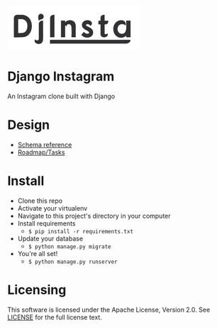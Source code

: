 ![djinsta logo](./docs/assets/img/logo.png)

# Django Instagram

An Instagram clone built with Django

# Design
- [Schema reference](https://github.com/Vheissu/Open-Source-Database-Schemas/blob/master/vheissu-instagram-schema.md)
- [Roadmap/Tasks](https://github.com/rocity/dj-instagram/projects/1)

# Install
- Clone this repo
- Activate your virtualenv
- Navigate to this project's directory in your computer
- Install requirements
    - `$ pip install -r requirements.txt`
- Update your database
    - `$ python manage.py migrate`
- You're all set!
    - `$ python manage.py runserver`

# Licensing

This software is licensed under the Apache License, Version 2.0. See [LICENSE](./LICENSE) for the full license text.
